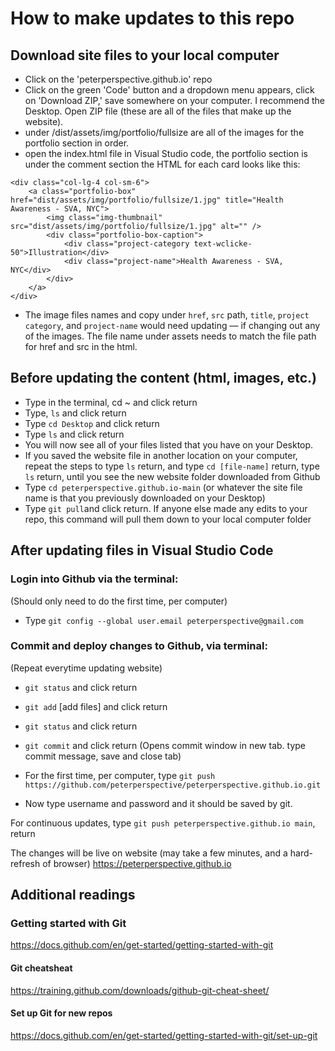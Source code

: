 
# How to make updates to this repo

## Download site files to your local computer

- Click on the 'peterperspective.github.io' repo
- Click on the green 'Code' button and a dropdown menu appears, click on 'Download ZIP,' save somewhere on your computer. I recommend the Desktop. Open ZIP file (these are all of the files that make up the website).
- under /dist/assets/img/portfolio/fullsize are all of the images for the portfolio section in order.
- open the index.html file in Visual Studio code, the portfolio section is under the <!-- Portfolio --> comment section
the HTML for each card looks like this:

```
<div class="col-lg-4 col-sm-6">
    <a class="portfolio-box" href="dist/assets/img/portfolio/fullsize/1.jpg" title="Health Awareness - SVA, NYC">
        <img class="img-thumbnail" src="dist/assets/img/portfolio/fullsize/1.jpg" alt="" />
        <div class="portfolio-box-caption">
            <div class="project-category text-wclicke-50">Illustration</div>
            <div class="project-name">Health Awareness - SVA, NYC</div>
        </div>
    </a>
</div>
```

- The image files names and copy under `href`, `src` path, `title`, `project category`, and `project-name` would need updating — if changing out any of the images. The file name under assets needs to match the file path for href and src in the html.

## Before updating the content (html, images, etc.)

- Type in the terminal, cd ~ and click return
- Type, `ls` and click return 
- Type `cd Desktop` and click return
- Type `ls` and click return
- You will now see all of your files listed that you have on your Desktop.
- If you saved the website file in another location on your computer, repeat the steps to type `ls` return, and type `cd [file-name]` return, type `ls` return, until you see the new website folder downloaded from Github
- Type `cd peterperspective.github.io-main` (or whatever the site file name is that you previously downloaded on your Desktop)
- Type `git pull`and click return. If anyone else made any edits to your repo, this command will pull them down to your local computer folder

## After updating files in Visual Studio Code

### Login into Github via the terminal:
(Should only need to do the first time, per computer)

- Type `git config --global user.email peterperspective@gmail.com`

### Commit and deploy changes to Github, via terminal:
(Repeat everytime updating website)

- `git status` and click return
- `git add` [add files] and click return
- `git status` and click return
- `git commit` and click return
(Opens commit window in new tab. type commit message, save and close tab)

- For the first time, per computer, type `git push https://github.com/peterperspective/peterperspective.github.io.git`
- Now type username and password and it should be saved by git.

For continuous updates, type `git push peterperspective.github.io main`, return

The changes will be live on website (may take a few minutes, and a hard-refresh of browser)
https://peterperspective.github.io

## Additional readings 

### Getting started with Git
https://docs.github.com/en/get-started/getting-started-with-git 

#### Git cheatsheat
https://training.github.com/downloads/github-git-cheat-sheet/

#### Set up Git for new repos
https://docs.github.com/en/get-started/getting-started-with-git/set-up-git

